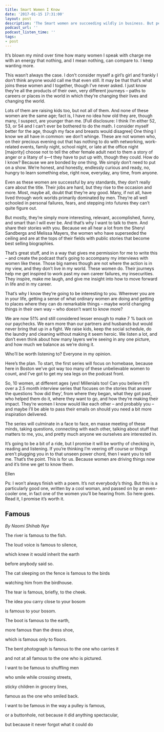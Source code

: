 ```yaml
---
title: Smart Women I Know
date: '2017-01-15 17:31:00'
layout: post
description: 'The Smart women are succeeding wildly in business. But peel back the layers and they’re so much more inspiring than a title tells you. Learn how.'
podcast_url: ''
podcast_listen_time: ''
tags:
- post
---
```

<span style="letter-spacing: 0.01em;">It’s blown my mind over time how many women I speak with charge me with an energy that nothing, and I mean nothing, can compare to. I keep wanting more.</span>  

This wasn’t always the case. I don’t consider myself a girl’s girl and frankly I don’t think anyone would call me that even still. It may be that that’s what joins these women and I together, though I’ve never asked. I just know they’re all the products of their own, very different journeys – paths to careers or places in the world in which they’re changing their lives and changing the world.

Lots of them are raising kids too, but not all of them. And none of these women are the same age; fact is, I have no idea how old they are, though many, I suspect, are younger than me. [Full disclosure: I think I’m either 52, 53, or 54 and I can’t ever be bothered to do the math. I consider myself better for the age, though my face and breasts would disagree] One thing I know we all have in common: we don’t whinge. These are not women who, on their precious evening out that has nothing to do with networking, work-related events, family night, school night, or late at the office night [majority] choose not to tell the other female adult next to them a story of anger or a litany of s—t they have to put up with, though they could. How do I know? Because we are bonded by one thing. We simply don’t need to put on a show. We’re honest, and honestly, endlessly curious and ready, no, hungry to learn something else, right now, everyday, any time, from anyone.

Even as these women are successful by any standards, they don’t really care about the title. Their jobs are hard, but they rise to the occasion and more. Most, maybe all, doubt that they’re any good. Many, if not all, have lived through work worlds primarily dominated by men. They’re all well schooled in personal failures, fears, and stepping into futures they can’t quite figure out.

But mostly, they’re simply more interesting, relevant, accomplished, funny, and smart than I will ever be. And that’s why I want to talk to them. And share their stories with you. Because we all hear a lot from the Sheryl Sandbergs and Melissa Mayers, the women who have superseded the ceiling and are at the tops of their fields with public stories that become best selling biographies.

That’s great stuff, and in a way that gives me permission for me to write this – and create the podcast that’s going to accompany my interviews with women like these. Those big names though are not where the action is in my view, and they don’t live in my world. These women do. Their journeys help me get inspired to work past my own career failures, my insecurities. They inspire, make me laugh, and give me insight into how to move forward in life and in my career.

That’s why I know they’re going to be interesting to you. Wherever you are in your life, getting a sense of what ordinary women are doing and getting to places where they can do remarkable things – maybe world changing things in their own way – who doesn’t want to know more?

We are now 51% and still considered lesser enough to make 7 % back on our paychecks. We earn more than our partners and husbands but would never bring that up in a fight. We raise kids, keep the social schedule, do the laundry and cleaning without making it seem heroic. We listen a lot, and don’t even think about how many layers we’re seeing in any one picture, and how much we balance as we’re doing it.

Who’ll be worth listening to? Everyone in my opinion.

Here’s the plan. To start, the first series will focus on homebase, because here in Boston we’ve got way too many of these unbelievable women to count, and I’ve got to get my sea legs on the podcast front.

So, 10 women, at different ages (yes! Millenials too! Can you believe it?) over a 2.5 month interview series that focuses on the stories that answer the questions ‘how did they’, from where they began, what they got past, who helped them do it, where they want to go, and how they’re making their impact. They’re women I know would like each other – and probably you – and maybe I’ll be able to pass their emails on should you need a bit more inspiration delivered.

The series will culminate in a face to face, en masse meeting of these minds, taking questions, connecting with each other, talking about stuff that matters to me, you, and pretty much anyone we ourselves are interested in.

It’s going to be a bit of a ride, but I promise it will be worthy of checking in, reading and listening. If you’re thinking I’m veering off course or things aren’t plugging you in to that unseen power chord, then I want you to tell me. That’s the point. This is for us. Because women are driving things now and it’s time we get to know them.

Ellen

Ps: I won’t always finish with a poem. It’s not everybody’s thing. But this is a particularly good one, written by a cool woman, and passed on by an even-cooler one, in fact one of the women you’ll be hearing from. So here goes. Read it, I promise it’s worth it.

## Famous

_By Naomi Shihab Nye_

The river is famous to the fish.

The loud voice is famous to silence,

which knew it would inherit the earth

before anybody said so.

The cat sleeping on the fence is famous to the birds

watching him from the birdhouse.

The tear is famous, briefly, to the cheek.

The idea you carry close to your bosom

is famous to your bosom.

The boot is famous to the earth,

more famous than the dress shoe,

which is famous only to floors.

The bent photograph is famous to the one who carries it

and not at all famous to the one who is pictured.

I want to be famous to shuffling men

who smile while crossing streets,

sticky children in grocery lines,

famous as the one who smiled back.

I want to be famous in the way a pulley is famous,

or a buttonhole, not because it did anything spectacular,

but because it never forgot what it could do